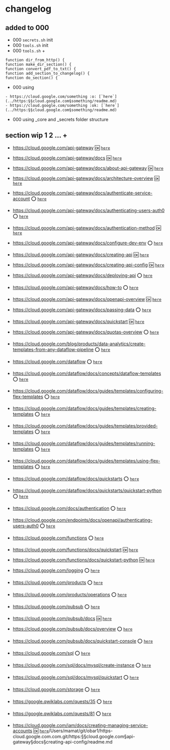 # changelog

## added to 000
 - 000 `secrets.sh` init
 - 000 `tools.sh` init
 - 000 `tools.sh` +
```
function dir_from_http() {
function make_dir_section() {
function convert_pdf_to_txt() {
function add_section_to_changelog() {
function do_section() {
```
- 000 using
```
- https://cloud.google.com/something :o: [`here`](../https:§§cloud.google.com§something/readme.md)
- https://cloud.google.com/something :ok: [`here`](../https:§§cloud.google.com§something/readme.md)
```
- 000 using _core and _secrets folder structure

## section wip 1 2 ... +


- https://cloud.google.com/api-gateway :ok: [`here`](../https:§§cloud.google.com§api-gateway/readme.md)

- https://cloud.google.com/api-gateway/docs :ok: [`here`](../https:§§cloud.google.com§api-gateway§docs/readme.md)

- https://cloud.google.com/api-gateway/docs/about-api-gateway :ok: [`here`](../https:§§cloud.google.com§api-gateway§docs§about-api-gateway/readme.md)

- https://cloud.google.com/api-gateway/docs/architecture-overview :ok: [`here`](../https:§§cloud.google.com§api-gateway§docs§architecture-overview/readme.md)

- https://cloud.google.com/api-gateway/docs/authenticate-service-account :o: [`here`](../https:§§cloud.google.com§api-gateway§docs§authenticate-service-account/readme.md)

- https://cloud.google.com/api-gateway/docs/authenticating-users-auth0 :o: [`here`](../https:§§cloud.google.com§api-gateway§docs§authenticating-users-auth0/readme.md)

- https://cloud.google.com/api-gateway/docs/authentication-method :ok: [`here`](../https:§§cloud.google.com§api-gateway§docs§authentication-method/readme.md)

- https://cloud.google.com/api-gateway/docs/configure-dev-env :o: [`here`](../https:§§cloud.google.com§api-gateway§docs§configure-dev-env/readme.md)

- https://cloud.google.com/api-gateway/docs/creating-api :ok: [`here`](../https:§§cloud.google.com§api-gateway§docs§creating-api/readme.md)

- https://cloud.google.com/api-gateway/docs/creating-api-config :ok: [`here`](../https:§§cloud.google.com§api-gateway§docs§creating-api-config/readme.md)

- https://cloud.google.com/api-gateway/docs/deploying-api :o: [`here`](../https:§§cloud.google.com§api-gateway§docs§deploying-api/readme.md)

- https://cloud.google.com/api-gateway/docs/how-to :o: [`here`](../https:§§cloud.google.com§api-gateway§docs§how-to/readme.md)

- https://cloud.google.com/api-gateway/docs/openapi-overview :ok: [`here`](../https:§§cloud.google.com§api-gateway§docs§openapi-overview/readme.md)

- https://cloud.google.com/api-gateway/docs/passing-data :o: [`here`](../https:§§cloud.google.com§api-gateway§docs§passing-data/readme.md)

- https://cloud.google.com/api-gateway/docs/quickstart :ok: [`here`](../https:§§cloud.google.com§api-gateway§docs§quickstart/readme.md)

- https://cloud.google.com/api-gateway/docs/quotas-overview :o: [`here`](../https:§§cloud.google.com§api-gateway§docs§quotas-overview/readme.md)

- https://cloud.google.com/blog/products/data-analytics/create-templates-from-any-dataflow-pipeline :o: [`here`](../https:§§cloud.google.com§blog§products§data-analytics§create-templates-from-any-dataflow-pipeline/readme.md) 

- https://cloud.google.com/dataflow :o: [`here`](../https:§§cloud.google.com§dataflow/readme.md)

- https://cloud.google.com/dataflow/docs/concepts/dataflow-templates :o: [`here`](../https:§§cloud.google.com§dataflow§docs§concepts§dataflow-templates/readme.md)

- https://cloud.google.com/dataflow/docs/guides/templates/configuring-flex-templates :o: [`here`](../https:§§cloud.google.com§dataflow§docs§guides§templates§configuring-flex-templates/readme.md)

- https://cloud.google.com/dataflow/docs/guides/templates/creating-templates :o: [`here`](../https:§§cloud.google.com§dataflow§docs§guides§templates§creating-templates/readme.md)

- https://cloud.google.com/dataflow/docs/guides/templates/provided-templates :o: [`here`](../https:§§cloud.google.com§dataflow§docs§guides§templates§provided-templates/readme.md)

- https://cloud.google.com/dataflow/docs/guides/templates/running-templates :o: [`here`](../https:§§cloud.google.com§dataflow§docs§guides§templates§running-templates/readme.md)

- https://cloud.google.com/dataflow/docs/guides/templates/using-flex-templates :o: [`here`](../https:§§cloud.google.com§dataflow§docs§guides§templates§using-flex-templates/readme.md)

- https://cloud.google.com/dataflow/docs/quickstarts :o: [`here`](../https:§§cloud.google.com§dataflow§docs§quickstarts/readme.md)

- https://cloud.google.com/dataflow/docs/quickstarts/quickstart-python :o: [`here`](../https:§§cloud.google.com§dataflow§docs§quickstarts§quickstart-python/readme.md)

- https://cloud.google.com/docs/authentication :o: [`here`](../https:§§cloud.google.com§docs§authentication/readme.md)

- https://cloud.google.com/endpoints/docs/openapi/authenticating-users-auth0 :o: [`here`](../https:§§cloud.google.com§endpoints§docs§openapi§authenticating-users-auth0/readme.md)

- https://cloud.google.com/functions :o: [`here`](../https:§§cloud.google.com§functions/readme.md)

- https://cloud.google.com/functions/docs/quickstart :ok: [`here`](../https:§§cloud.google.com§functions§docs§quickstart/readme.md)

- https://cloud.google.com/functions/docs/quickstart-python :ok: [`here`](../https:§§cloud.google.com§functions§docs§quickstart-python/readme.md)

- https://cloud.google.com/logging :o: [`here`](../https:§§cloud.google.com§logging/readme.md)

- https://cloud.google.com/products :o: [`here`](../https:§§cloud.google.com§products/readme.md)

- https://cloud.google.com/products/operations :o: [`here`](../https:§§cloud.google.com§products§operations/readme.md)

- https://cloud.google.com/pubsub :o: [`here`](../https:§§cloud.google.com§pubsub/readme.md)

- https://cloud.google.com/pubsub/docs :ok: [`here`](../https:§§cloud.google.com§pubsub§docs/readme.md)

- https://cloud.google.com/pubsub/docs/overview :o: [`here`](../https:§§cloud.google.com§pubsub§docs§overview/readme.md)

- https://cloud.google.com/pubsub/docs/quickstart-console :o: [`here`](../https:§§cloud.google.com§pubsub§docs§quickstart-console/readme.md)

- https://cloud.google.com/sql :o: [`here`](../https:§§cloud.google.com§sql/readme.md)

- https://cloud.google.com/sql/docs/mysql/create-instance :o: [`here`](../https:§§cloud.google.com§sql§docs§mysql§create-instance/readme.md)

- https://cloud.google.com/sql/docs/mysql/quickstart :o: [`here`](../https:§§cloud.google.com§sql§docs§mysql§quickstart/readme.md)

- https://cloud.google.com/storage :o: [`here`](../https:§§cloud.google.com§storage/readme.md)

- https://google.qwiklabs.com/quests/35 :o: [`here`](../https:§§google.qwiklabs.com§quests§35/readme.md)

- https://google.qwiklabs.com/quests/81 :o: [`here`](../https:§§google.qwiklabs.com§quests§81/readme.md)

- https://cloud.google.com/iam/docs/creating-managing-service-accounts :ok: [`here`](../https:§§cloud.google.com§iam§docs§creating-managing-service-accounts/readme.md)/Users/mamat/git/obar1/https-cloud.google.com.com.git/https:§§cloud.google.com§api-gateway§docs§creating-api-config/readme.md

  ```
  
  ```

  
